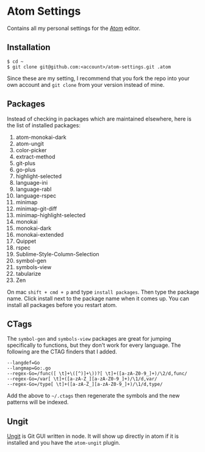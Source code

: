 Atom Settings
=============

Contains all my personal settings for the [Atom](http://atom.io) editor.

Installation
------------

```
$ cd ~
$ git clone git@github.com:<account>/atom-settings.git .atom
```

Since these are my setting, I recommend that you fork the repo into your own account and `git clone` from your version instead of mine.

Packages
--------

Instead of checking in packages which are maintained elsewhere, here is the list of installed packages:

1. atom-monokai-dark
1. atom-ungit
1. color-picker
1. extract-method
1. git-plus
1. go-plus
1. highlight-selected
1. language-ini
1. language-rabl
1. language-rspec
1. minimap
1. minimap-git-diff
1. minimap-highlight-selected
1. monokai
1. monokai-dark
1. monokai-extended
1. Quippet
1. rspec
1. Sublime-Style-Column-Selection
1. symbol-gen
1. symbols-view
1. tabularize
1. Zen

On mac `shift + cmd + p` and type `install packages`.  Then type the package name.  Click install next to the package name when it comes up.  You can install all packages before you restart atom.

CTags
-----

The `symbol-gen` and `symbols-view` packages are great for jumping specifically to functions, but they don't work for every language.  The following are the CTAG finders that I added.

```
--langdef=Go
--langmap=Go:.go
--regex-Go=/func([ \t]+\([^)]+\))?[ \t]+([a-zA-Z0-9_]+)/\2/d,func/
--regex-Go=/var[ \t]+([a-zA-Z_][a-zA-Z0-9_]+)/\1/d,var/
--regex-Go=/type[ \t]+([a-zA-Z_][a-zA-Z0-9_]+)/\1/d,type/
```

Add the above to `~/.ctags` then regenerate the symbols and the new patterns will be indexed.

Ungit
-----

[Ungit](https://github.com/FredrikNoren/ungit) is Git GUI written in node.  It will show up directly in atom if it is installed and you have the `atom-ungit` plugin.
